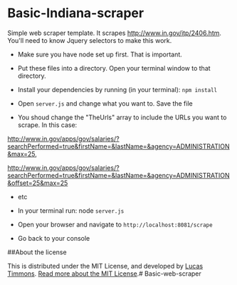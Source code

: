 Basic-Indiana-scraper
================

Simple web scraper template. It scrapes http://www.in.gov/itp/2406.htm.  You'll need to know Jquery selectors to make this work. 


* Make sure you have node set up first. That is important. 

* Put these files into a directory. Open your terminal window to that directory. 

* Install your dependencies by running (in your terminal): `npm install`

* Open `server.js` and change what you want to. Save the file

* You shoud change the "TheUrls" array to include the URLs you want to scrape. In this case: 

http://www.in.gov/apps/gov/salaries/?searchPerformed=true&firstName=&lastName=&agency=ADMINISTRATION&max=25,

http://www.in.gov/apps/gov/salaries/?searchPerformed=true&firstName=&lastName=&agency=ADMINISTRATION&offset=25&max=25

* etc

* In your terminal run: node `server.js`

* Open your browser and navigate to `http://localhost:8081/scrape`

* Go back to your console  


##About the license

This is distributed under the MIT License, and developed by [Lucas Timmons](http://github.com/lucastimmons). [Read more about the MIT License](https://tldrlegal.com/license/mit-license).# Basic-web-scraper
